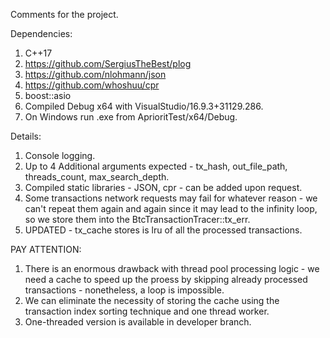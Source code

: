 Comments for the project.

Dependencies:
1. C++17
2. https://github.com/SergiusTheBest/plog
3. https://github.com/nlohmann/json
4. https://github.com/whoshuu/cpr
5. boost::asio
5. Compiled Debug x64 with VisualStudio/16.9.3+31129.286.
6. On Windows run .exe from AprioritTest/x64/Debug.

Details:
1. Console logging.
2. Up to 4 Additional arguments expected - tx_hash, out_file_path, threads_count, max_search_depth.
3. Compiled static libraries - JSON, cpr - can be added upon request.
4. Some transactions network requests may fail for whatever reason - we can't repeat them again and again since it may lead to the infinity loop,
so we store them into the BtcTransactionTracer::tx_err.
5. UPDATED - tx_cache stores is lru of all the processed transactions.

PAY ATTENTION:
1. There is an enormous drawback with thread pool processing logic - we need a cache to speed up the proess by skipping already processed transactions - nonetheless, a loop is impossible.
2. We can eliminate the necessity of storing the cache using the transaction index sorting technique and one thread worker.
3. One-threaded version is available in developer branch.